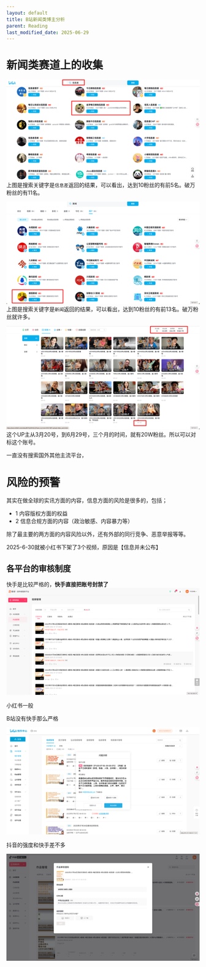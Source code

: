```yaml
---
layout: default
title: B站新闻类博主分析
parent: Reading
last_modified_date: 2025-06-29
---
```


# 新闻类赛道上的收集

![img_2.png](img/img_2.png)
上图是搜索关键字是`信息差`返回的结果，可以看出，达到10粉丝的有前5名。破万粉丝的有11名。

![img_3.png](img/img_3.png)
上图是搜索关键字是`新闻`返回的结果，可以看出，达到10粉丝的有前13名。破万粉丝就许多。

![img_4.png](img/img_4.png)
这个UP主从3月20号，到6月29号，三个月的时间，就有20W粉丝。所以可以对标这个账号。

一直没有搜索国外其他主流平台，

# 风险的预警

其实在做全球的实讯方面的内容，信息方面的风险是很多的，包括；

- 1 内容版权方面的权益
- 2 信息合规方面的内容（政治敏感、内容暴力等）

除了最主要的两方面的内容风险以外，还有外部的同行竞争、恶意举报等等。

2025-6-30就被小红书下架了3个视频，原因是【信息并未公布】

## 各平台的审核制度

快手是比较严格的，**快手直接把账号封禁了**
![img.png](img/fasthand.png)

小红书一般

B站没有快手那么严格

![img.png](img/b-size-1.png)

抖音的强度和快手差不多

![img.png](img/douyin-1.png)

